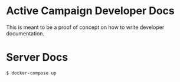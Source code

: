 # Active Campaign Developer Docs

This is meant to be a proof of concept on how to write developer
documentation.

# Server Docs

```
$ docker-compose up
```
